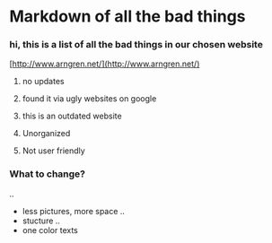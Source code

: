 # Markdown of all the bad things 

### hi, this is a list of all the bad things in our chosen website 


[http://www.arngren.net/](http://www.arngren.net/) 

1. no updates

2. found it via ugly websites on google 

3. this is an outdated website

4. Unorganized

5. Not user friendly 


### What to change?
..
* less pictures, more space
..
* stucture
..
* one color texts 
  
  










